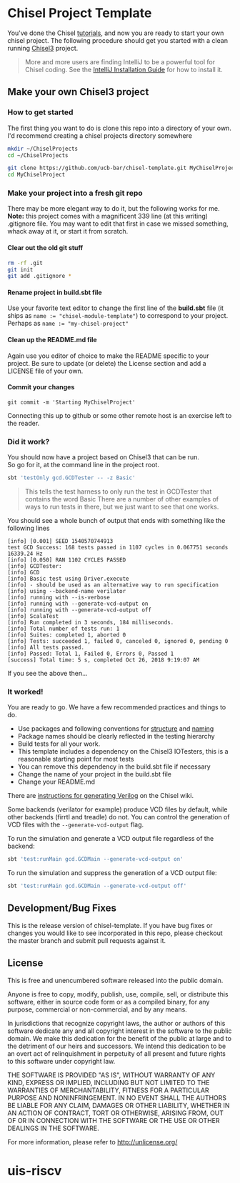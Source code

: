 Chisel Project Template
=======================

You've done the Chisel [tutorials](https://github.com/ucb-bar/chisel-tutorial), and now you 
are ready to start your own chisel project.  The following procedure should get you started
with a clean running [Chisel3](https://github.com/freechipsproject/chisel3) project.

> More and more users are finding IntelliJ to be a powerful tool for Chisel coding. See the 
[IntelliJ Installation Guide](https://github.com/ucb-bar/chisel-template/wiki/IntelliJ-Installation-Guide) for how to install it.

## Make your own Chisel3 project
### How to get started
The first thing you want to do is clone this repo into a directory of your own.  I'd recommend creating a chisel projects directory somewhere
```sh
mkdir ~/ChiselProjects
cd ~/ChiselProjects

git clone https://github.com/ucb-bar/chisel-template.git MyChiselProject
cd MyChiselProject
```
### Make your project into a fresh git repo
There may be more elegant way to do it, but the following works for me. **Note:** this project comes with a magnificent 339 line (at this writing) .gitignore file.
 You may want to edit that first in case we missed something, whack away at it, or start it from scratch.
 
#### Clear out the old git stuff
```sh
rm -rf .git
git init
git add .gitignore *
```

#### Rename project in build.sbt file
Use your favorite text editor to change the first line of the **build.sbt** file
(it ships as ```name := "chisel-module-template"```) to correspond 
to your project.<br/>
Perhaps as ```name := "my-chisel-project"```

#### Clean up the README.md file
Again use you editor of choice to make the README specific to your project.
Be sure to update (or delete) the License section and add a LICENSE file of your own.

#### Commit your changes
```
git commit -m 'Starting MyChiselProject'
```
Connecting this up to github or some other remote host is an exercise left to the reader.

### Did it work?
You should now have a project based on Chisel3 that can be run.<br/>
So go for it, at the command line in the project root.
```sh
sbt 'testOnly gcd.GCDTester -- -z Basic'
```
>This tells the test harness to only run the test in GCDTester that contains the word Basic
There are a number of other examples of ways to run tests in there, but we just want to see that
one works.

You should see a whole bunch of output that ends with something like the following lines
```
[info] [0.001] SEED 1540570744913
test GCD Success: 168 tests passed in 1107 cycles in 0.067751 seconds 16339.24 Hz
[info] [0.050] RAN 1102 CYCLES PASSED
[info] GCDTester:
[info] GCD
[info] Basic test using Driver.execute
[info] - should be used as an alternative way to run specification
[info] using --backend-name verilator
[info] running with --is-verbose
[info] running with --generate-vcd-output on
[info] running with --generate-vcd-output off
[info] ScalaTest
[info] Run completed in 3 seconds, 184 milliseconds.
[info] Total number of tests run: 1
[info] Suites: completed 1, aborted 0
[info] Tests: succeeded 1, failed 0, canceled 0, ignored 0, pending 0
[info] All tests passed.
[info] Passed: Total 1, Failed 0, Errors 0, Passed 1
[success] Total time: 5 s, completed Oct 26, 2018 9:19:07 AM
```
If you see the above then...

### It worked!
You are ready to go. We have a few recommended practices and things to do.
* Use packages and following conventions for [structure](http://www.scala-sbt.org/0.13/docs/Directories.html) and [naming](http://docs.scala-lang.org/style/naming-conventions.html)
* Package names should be clearly reflected in the testing hierarchy
* Build tests for all your work.
* This template includes a dependency on the Chisel3 IOTesters, this is a reasonable starting point for most tests
* You can remove this dependency in the build.sbt file if necessary
* Change the name of your project in the build.sbt file
* Change your README.md

There are [instructions for generating Verilog](https://github.com/freechipsproject/chisel3/wiki/Frequently-Asked-Questions#get-me-verilog) on the Chisel wiki.

Some backends (verilator for example) produce VCD files by default, while other backends (firrtl and treadle) do not.
You can control the generation of VCD files with the `--generate-vcd-output` flag.

To run the simulation and generate a VCD output file regardless of the backend:
```bash
sbt 'test:runMain gcd.GCDMain --generate-vcd-output on'
```

To run the simulation and suppress the generation of a VCD output file:
```bash
sbt 'test:runMain gcd.GCDMain --generate-vcd-output off'
```

## Development/Bug Fixes
This is the release version of chisel-template. If you have bug fixes or
changes you would like to see incorporated in this repo, please checkout
the master branch and submit pull requests against it.

## License
This is free and unencumbered software released into the public domain.

Anyone is free to copy, modify, publish, use, compile, sell, or
distribute this software, either in source code form or as a compiled
binary, for any purpose, commercial or non-commercial, and by any
means.

In jurisdictions that recognize copyright laws, the author or authors
of this software dedicate any and all copyright interest in the
software to the public domain. We make this dedication for the benefit
of the public at large and to the detriment of our heirs and
successors. We intend this dedication to be an overt act of
relinquishment in perpetuity of all present and future rights to this
software under copyright law.

THE SOFTWARE IS PROVIDED "AS IS", WITHOUT WARRANTY OF ANY KIND,
EXPRESS OR IMPLIED, INCLUDING BUT NOT LIMITED TO THE WARRANTIES OF
MERCHANTABILITY, FITNESS FOR A PARTICULAR PURPOSE AND NONINFRINGEMENT.
IN NO EVENT SHALL THE AUTHORS BE LIABLE FOR ANY CLAIM, DAMAGES OR
OTHER LIABILITY, WHETHER IN AN ACTION OF CONTRACT, TORT OR OTHERWISE,
ARISING FROM, OUT OF OR IN CONNECTION WITH THE SOFTWARE OR THE USE OR
OTHER DEALINGS IN THE SOFTWARE.

For more information, please refer to <http://unlicense.org/>
# uis-riscv
